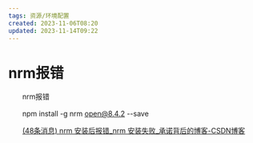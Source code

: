 ```yaml
---
tags: 资源/环境配置
created: 2023-11-06T08:20
updated: 2023-11-14T09:22
---
```

# nrm报错

　　nrm报错

　　npm install -g nrm open@8.4.2 --save

　　[(48条消息) nrm 安装后报错_nrm 安装失败_承诺背后的博客-CSDN博客](https://blog.csdn.net/weixin_44662304/article/details/129832645)
